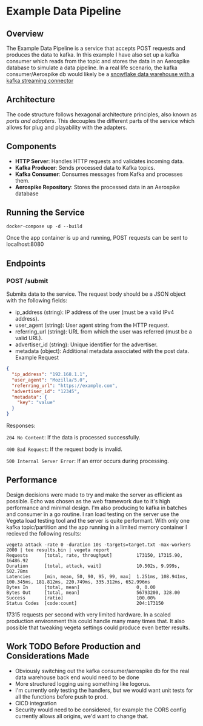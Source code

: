 # Example Data Pipeline 

## Overview

The Example Data Pipeline is a service that accepts POST requests and produces the data to kafka. 
In this example I have also set up a kafka consumer which reads from the topic and stores the data in an Aerospike database to simulate a data pipeline. 
In a real life scenario, the kafka consumer/Aerospike db would likely be a [snowflake data warehouse with a kafka streaming connector](https://docs.snowflake.com/en/user-guide/data-load-snowpipe-streaming-kafka?gad_source=1)

## Architecture

The code structure follows hexagonal architecture principles, also known as *ports and adapters*. This decouples the different parts of the service which allows for plug and playability with the adapters.  

## Components

- **HTTP Server**: Handles HTTP requests and validates incoming data.
- **Kafka Producer**: Sends processed data to Kafka topics.
- **Kafka Consumer**: Consumes messages from Kafka and processes them.
- **Aerospike Repository**: Stores the processed data in an Aerospike database

## Running the Service
```console
docker-compose up -d --build
```
Once the app container is up and running, POST requests can be sent to localhost:8080

## Endpoints

### POST /submit 
Submits data to the service. The request body should be a JSON object with the following fields:

- ip_address (string): IP address of the user (must be a valid IPv4 address).
- user_agent (string): User agent string from the HTTP request.
- referring_url (string): URL from which the user was referred (must be a valid URL).
- advertiser_id (string): Unique identifier for the advertiser.
- metadata (object): Additional metadata associated with the post data.
Example Request
```json
{
  "ip_address": "192.168.1.1",
  "user_agent": "Mozilla/5.0",
  "referring_url": "https://example.com",
  "advertiser_id": "12345",
  "metadata": {
    "key": "value"
  }
}
```
Responses:

`204 No Content`: If the data is processed successfully.

`400 Bad Request`: If the request body is invalid.

`500 Internal Server Error`: If an error occurs during processing.

## Performance
Design decisions were made to try and make the server as efficient as possible. Echo was chosen as the web framework due to it's high performance and minimal design. I'm also producing to kafka in batches and consumer in a go routine. I ran load testing on the server use the Vegeta load testing tool and the server is quite performant. With only one kafka topic/partition and the app running in a limited memory container I recieved the following results:
```
vegeta attack -rate 0 -duration 10s -targets=target.txt -max-workers 2000 | tee results.bin | vegeta report
Requests      [total, rate, throughput]         173150, 17315.90, 16486.92
Duration      [total, attack, wait]             10.502s, 9.999s, 502.78ms
Latencies     [min, mean, 50, 90, 95, 99, max]  1.251ms, 108.941ms, 100.345ms, 181.812ms, 220.749ms, 335.312ms, 652.996ms
Bytes In      [total, mean]                     0, 0.00
Bytes Out     [total, mean]                     56793200, 328.00
Success       [ratio]                           100.00%
Status Codes  [code:count]                      204:173150
```
17315 requests per second with very limited hardware. In a scaled production environment this could handle many many times that. It also possible that tweaking vegeta settings could produce even better results. 

## Work TODO Before Production and Considerations Made

- Obviously switching out the kafka consumer/aerospike db for the real data warehouse back end would need to be done  
- More structured logging using something like logorus. 
- I'm currently only testing the handlers, but we would want unit tests for all the functions before push to prod.
- CICD integration
- Security would need to be considered, for example the CORS config currently allows all origins, we'd want to change that. 
